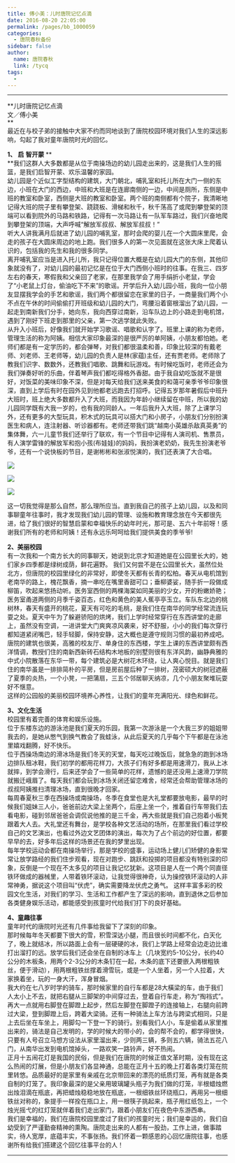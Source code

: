 ```yaml
---
title: 傅小美：儿时唐院记忆点滴
date: 2016-08-20 22:05:00
permalink: /pages/bb_1000059
categories: 
  - 唐院春秋备份
sidebar: false
author: 
  name: 唐院春秋
  link: /tycq
tags: 
  - 
---
```


* * *

**儿时唐院记忆点滴  
文／傅小美  
**  
最近在与校子弟的接触中大家不约而同地谈到了唐院校园环境对我们人生的深远影响，勾起了我对童年唐院时光的回忆。  
  
**1、** **启** **智开蒙** **  
**我们这群人大多数都是从位于南操场边的幼儿园走出来的，这是我们人生的摇篮，是我们启智开蒙、欢乐温馨的家园。  
幼儿园是个近似工字型结构的建筑，大门朝北，哺乳室和托儿所在大门一侧的东边，小班在大门的西边，中班和大班是在连廊南侧的一边，中间是厕所，东侧是中班的教室和卧室，西侧是大班的教室和卧室。两个班的南侧都有个院子，我清晰地记得大班的院子里有攀登架、跷跷板、滑梯和秋千，秋千荡高了或爬到攀登架的顶端可以看到院外的马路和铁路，记得有一次马路让有一队军车路过，我们兴奋地爬到攀登架的顶端，大声呼喊“解放军叔叔、解放军叔叔！”  
听大人讲我满月后就进了幼儿园的哺乳室，那时会爬的婴儿在一个大圆床里爬，会走的孩子在大圆床周边的地上跑。我们很多人的第一次见面就在这张大床上爬着认识的，包括我的先生和我的很多同学。  
离开哺乳室应当是进入托儿所，我只记得位置大概是在幼儿园大门的东侧，其他印象就没有了，对幼儿园的最初记忆是在位于大门西侧小班时的往事。在我三、四岁左右的春天，寒假我和父亲回了老家，在那里我学会了用手绢折小老鼠，学会了“小老鼠上灯台，偷油吃下不来”的歌谣。开学后升入幼儿园小班，我向一位小朋友显摆我学会的手艺和歌谣，我们两个都很留恋在家里的日子，一商量我们两个小不点在午休的时间偷偷打开班级和幼儿园的大门，弯腰沿着窗根溜出了幼儿园，一起走到南新我们分手，她向东，我向西穿过南新，沿车队边上的小路走到电机馆，遇到了刚好下班走到那里的父亲，第一次逃学就此失败。  
从升入小班后，好像我们就开始学习歌谣、唱歌和认字了。班里上课的称为老师，管理生活的称为阿姨。相信大家印象最深的是很严厉的单阿姨，小朋友都怕她。老师们都是有一定学历的，都会弹琴，对我们都很温柔和善，印象比较深的有戴老师、刘老师、王老师等，幼儿园的负责人是林(家蕴)主任，还有贾老师。老师除了教我们识字、数数外，还教我们唱歌、跳舞和玩游戏。有时候吃饭时，老师还会为我们弹奏好听的乐曲，伴着琴声我们都吃得格外香甜。由于我自幼吃饭就不是很好，对饭菜的美味印象不深，但是对每天给我们送来美食的和蔼可亲季爷爷印象很深，直到上学后有时在园外见到他都老远跑去打招呼。记得五岁那年暑假后中班升大班时，班上绝大多数都升入了大班，而我因为年龄小继续留在中班，所以我的幼儿园同学既有大我一岁的，也有我的同龄人。一年后我升入大班，除了上课学习外，还有更多的大型玩具，积木式的玩具可以搭大门和小房子，小朋友们分别扮演医生和病人，连注射器、听诊器都有。老师还带我们跳“越南小英雄杀敌真英勇”的集体舞，六一儿童节我们还举行了联欢，有一个节目中记得有人演司机、售票员，有人演学雷锋的解放军和抱小孩(布娃娃)的妈妈，我扮演老奶奶，我先生扮演老爷爷，还有一个说快板的节目，是谢彬彬和张淑悦演的，我们还表演了大合唱。  
  

![](/pic/img0.ph.126.net_bl7hHehUD8yJBAhykVHy8A==_6631724174142260772.jpg)

![](/pic/img2.ph.126.net_Q01F_gqBVWqqmfkgMVZqSw==_6631632914677177691.jpg)

  

![](/pic/img0.ph.126.net_zftX-y0Yd8nkhMsF3pLNxg==_6631714278537657792.jpg)  

这一切我觉得是那么自然，那么理所应当。直到我自己的孩子上幼儿园，以及和同事聊童年往事时，我才发现我们幼儿园的管理、设施和教育理念放在今天都很先进，给了我们很好的智慧启蒙和幸福快乐的幼年时光，那可是、五六十年前呀！感谢我们所有的老师和阿姨！还有永远乐呵呵给我们提供美食的季爷爷!  
  
**2、美丽校园**  
有一次我和一个南方长大的同事聊天，她说到北京才知道她是在公园里长大的，她们家乡四季都是绿树成荫，鲜花遍野。
我们又何尝不是在公园里长大，虽然位处北方，但唐院的校园里绿化的非常好，即使冬天都有长青的松柏。春天从电机馆到老南华的路上，槐花飘香，摘一串吃在嘴里香甜可口；垂柳婆娑，随手折一段做成柳笛，吹起来悠扬动听。医务室西侧的两棵海棠如同美丽的少女，开的粉嫩娇艳；医务室甬道两侧的月季千姿百态，红色和黄色的美人蕉亭亭玉立。车队东北边的桃树林，春天有盛开的桃花，夏天有可吃的毛桃，是我们住在南华的同学经常流连玩耍之处。夏天中午为了躲避骄阳的烘烤，我们上学时经常穿行在东西讲堂的走廊上，虽然没有空调，一进讲堂大门爽爽凉风袭来，好不舒服，小小的我们每次穿行都知道紧闭嘴巴，轻手轻脚，保持安静，这大概也是遵守规则习惯的最初养成吧。  
唐院的建筑也很美，高雅的校友厅、单身住的东西楼，学生上课的东西讲堂颇有西洋情调，教授们住的南新西新砖石结构木地板的别墅则很有东洋风韵，幽静典雅的中式小院散落在东华一带，每个建筑必是大树花木环绕，让人爽心悦目。就是我们住的南华虽是一排排简朴的平房，但是房前屋后种了一排树，茂密硕大的树冠遮蔽了夏季的炎热，一个小凳，一把蒲扇，三五个邻居聊天纳凉，几个小朋友聚堆玩耍好不惬意。  
这样的公园般的美丽校园环境养心养性，让我们的童年充满阳光、绿色和鲜花。  
  
**3、文化生活**  
校园里有着完善的体育和娱乐设施。  
位于东楼东边的游泳池是我们夏天的乐园，我第一次游泳是一个大我三岁的姐姐带我去的，是她从憋气到换气教会了我蛙泳，从此后夏天的几乎每个下午都是在泳池里嬉戏翻腾，好不快乐。  
位于西操场南边的滑冰场是我们冬天的天堂，每天吃过晚饭后，就急急的跑到冰场边排队租冰鞋，我们初学的都用花样刀，大孩子们有好多都是用速滑刀，我从上冰就摔，到学会滑行，后来还学会了一些简单的花样，遗憾的是还没用上速滑刀学院就搬迁峨眉了。每天我们都会玩到冰场关闭还留恋难舍，经常还会帮助管理冰场的叔叔阿姨推扫清理冰场，直到很晚才回家。  
每周春夏秋三季在西操场或南操场，冬季在食堂也是大礼堂都要放电影，最早的时候我们姐妹三人小，爸爸前边大梁上坐两个，后座上坐一个，推着自行车带我们去看电影，碰到邻居爸爸会调侃说他推的是三千金，再大些就是我们自己抱着小板凳跟着大人去。大礼堂还有舞台，是学校各种文艺活动的场所，在那里我们看过学校自己的文艺演出，也看过外边文艺团体的演出，每次为了占个前边的好位置，都要早早的去，好多年后这样的场景还在我的梦里出现。  
每年学校运动会都在南操场举行，那是学校的盛事，运动场上健儿们矫健的身影常常让放学路经的我们住步观看，现在对跑步、跳跃和投掷的项目都没有特别深的印象，反倒是一个现在不太多见的项目让我记忆犹新。这项目是人在一个两个同直径铁环做成的器械里，人带着铁环滚动，让我觉得很神奇，认为操控铁环滚动的人非常神勇，据说这个项目叫“伏虎”，确实需要降龙伏虎之勇气。
这样丰富多彩的校园文化生活，对我们的学习、生活和工作都产生了深远的影响，直到退休之后参加各类健身娱乐活动，都能感受到孩童时代给我们打下的良好基础。  
  
**4、童趣往事**  
童年时代的唐院时光还有几件事给我留下了深刻的印象。  
那时候每年冬天都要下很大的雪，积雪深达小腿，而且很长时间都不化，白天化了，晚上就结冰，所以路面上会有一层硬硬的冰，我们上学路上经常会边走边比谁打出溜打的远。放学后我们还会坐在自制的冰车上（几块宽约5-10公分，长约40公分的木板条，用两个2-3公分的木条钉在一起，木条的底下还要嵌入两根粗铁丝，便于滑动），用两根粗铁丝撑着滑雪玩，或是一个人坐着，另一个人拉着，大家换着坐，玩的一身大汗，浑身冒烟。  
我大约在七八岁时学的骑车，那时候家里的自行车都是28大橫梁的车，由于我们人太小上不去，就把右腿从三脚架的中间穿过去，登着自行车走，称为“掏裆式”。再大一点就用右脚登在脚蹬上起步，然后左脚登在脚蹬子的连接轴上，右腿向前跨过大梁，登到脚蹬上后，跨着大梁骑。还有一种骑法上车方法与跨梁式相同，只是上去后坐在车坐上，用脚勾一下登一下的骑行。别看我们人小，车是偷着从家里推出来的，骑法是自己发明的，学的时候大的带小的，会的帮不会的，都学得很快，只要有人号召立马想方设法从家里溜出来，少则两三辆，多则五六辆，骑法五花八门，从南华出发到电机馆掉头，一路欢笑一路铃声，好不热闹。  
正月十五闹花灯是我国的民俗，但是我们在唐院的时候正值文革时期，没有现在这么热闹的灯展，但是小朋友们各显神通，总能在正月十五的晚上打着各类灯笼在院里转悠。品质最好的是家里有亲戚在北京带回来的漂亮的纸质灯笼，再有就是各类自制的灯笼了。我印象最深的是父亲用玻璃罐头瓶子为我们做的灯笼，半根蜡烛燃出烛泪滴在瓶底，再把蜡烛稳稳地放在瓶底，一根细铁丝环绕瓶口，再用另一根细铁丝对称的，象提手一样拴在瓶口上，用一根筷子挑起来，瓶子用红纸包上，一个烛光摇弋的红灯笼就伴着我们走出家门，跟着小朋友们在夜色中东游西串。  
我们是幸福的，我们在唐院校园里度过了我们的孩童时光；我们是幸运的，我们自幼受到了严谨勤奋精神的熏陶。唐院走出来的人都有一股劲，工作上进，做事踏实，待人宽厚，底蕴丰实，不事张扬。我们怀着一颗感恩的心回忆唐院往事，也感谢所有给我们搭建这个回忆往事平台的人！  
  
  
---